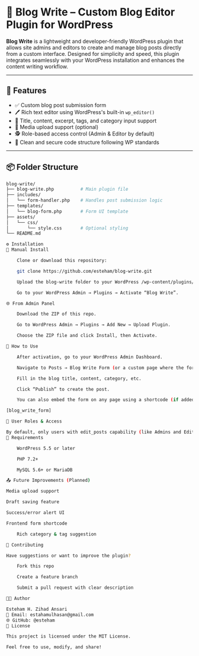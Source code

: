 # 📝 Blog Write – Custom Blog Editor Plugin for WordPress

**Blog Write** is a lightweight and developer-friendly WordPress plugin that allows site admins and editors to create and manage blog posts directly from a custom interface. Designed for simplicity and speed, this plugin integrates seamlessly with your WordPress installation and enhances the content writing workflow.

---

## 🚀 Features

- ✅ Custom blog post submission form
- 🖊️ Rich text editor using WordPress's built-in `wp_editor()`
- 🧾 Title, content, excerpt, tags, and category input support
- 📁 Media upload support (optional)
- 🕵️ Role-based access control (Admin & Editor by default)
- 📜 Clean and secure code structure following WP standards

---

## 📦 Folder Structure

```bash
blog-write/
├── blog-write.php          # Main plugin file
├── includes/
│   └── form-handler.php    # Handles post submission logic
├── templates/
│   └── blog-form.php       # Form UI template
├── assets/
│   └── css/
│       └── style.css       # Optional styling
└── README.md

⚙️ Installation
🔌 Manual Install

    Clone or download this repository:

    git clone https://github.com/esteham/blog-write.git

    Upload the blog-write folder to your WordPress /wp-content/plugins/ directory.

    Go to your WordPress Admin → Plugins → Activate “Blog Write”.

🌐 From Admin Panel

    Download the ZIP of this repo.

    Go to WordPress Admin → Plugins → Add New → Upload Plugin.

    Choose the ZIP file and click Install, then Activate.

🧰 How to Use

    After activation, go to your WordPress Admin Dashboard.

    Navigate to Posts → Blog Write Form (or a custom page where the form is embedded).

    Fill in the blog title, content, category, etc.

    Click “Publish” to create the post.

    You can also embed the form on any page using a shortcode (if added):

[blog_write_form]

🔐 User Roles & Access

By default, only users with edit_posts capability (like Admins and Editors) can access and use the blog write form. This can be changed in the plugin settings or manually in the code.
📌 Requirements

    WordPress 5.5 or later

    PHP 7.2+

    MySQL 5.6+ or MariaDB

📤 Future Improvements (Planned)

Media upload support

Draft saving feature

Success/error alert UI

Frontend form shortcode

    Rich category & tag suggestion

🤝 Contributing

Have suggestions or want to improve the plugin?

    Fork this repo

    Create a feature branch

    Submit a pull request with clear description

🧑‍💻 Author

Esteham H. Zihad Ansari
📧 Email: estahamulhasan@gmail.com
🌐 GitHub: @esteham
📄 License

This project is licensed under the MIT License.

Feel free to use, modify, and share!